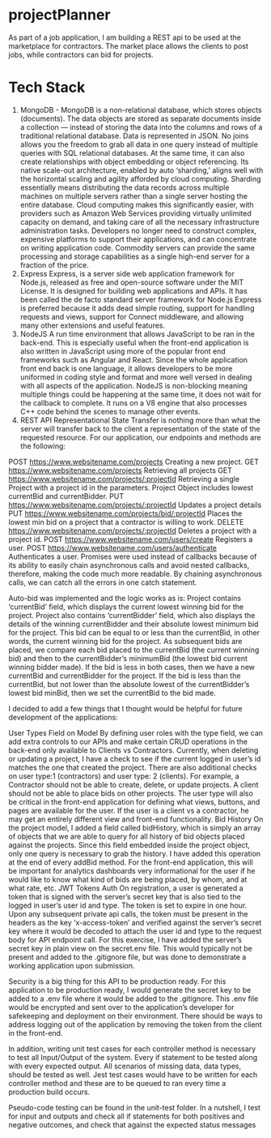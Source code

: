 # projectPlanner
As part of a job application, I am building a REST api to be used at the marketplace for contractors. The market place allows the clients to post jobs, while contractors can bid for projects. 

# Tech Stack
1. MongoDB - 
MongoDB is a non-relational database, which stores objects (documents). The data objects are stored as separate documents inside a collection — instead of storing the data into the columns and rows of a traditional relational database.  Data is represented in JSON. No joins allows you the freedom to grab all data in one query instead of multiple queries with SQL relational databases. At the same time, it can also create relationships with object embedding or object referencing. Its native scale-out architecture, enabled by auto ‘sharding,’ aligns well with the horizontal scaling and agility afforded by cloud computing. Sharding essentially means distributing the data  records across multiple machines on multiple servers rather than a single server hosting the entire database. Cloud computing makes this significantly easier, with providers such as Amazon Web Services providing virtually unlimited capacity on demand, and taking care of all the necessary infrastructure administration tasks. Developers no longer need to construct complex, expensive platforms to support their applications, and can concentrate on writing application code. Commodity servers can provide the same processing and storage capabilities as a single high-end server for a fraction of the price. 
2. Express 
Express, is a server side web application framework for Node.js, released as free and open-source software under the MIT License. It is designed for building web applications and APIs. It has been called the de facto standard server framework for Node.js Express is preferred because it adds dead simple routing, support for handling requests and views, support for Connect middleware, and allowing many other extensions and useful features. 
3. NodeJS 
A run time environment that allows JavaScript to be ran in the back-end.  This is especially useful when the front-end application is also written in JavaScript using more of the popular front end frameworks such as Angular and React.  Since the whole application front end back is one language, it allows developers to be more uniformed in coding style and format and more well versed in dealing with all aspects of the application. NodeJS is non-blocking meaning multiple things could be happening at the same time, it does not wait for the callback to complete. It runs on a V8 engine that also processes C++ code behind the scenes to manage other events.
4. REST API
Representational State Transfer is nothing more than what the server will transfer back to the client a representation of the state of the requested resource.  For our application, our endpoints and methods are the following:

POST https://www.websitename.com/projects
Creating a new project.
GET https://www.websitename.com/projects
Retrieving all projects
GET https://www.websitename.com/projects/:projectId
Retrieving a single Project with a project id in the parameters. Project Object includes lowest currentBid and currentBidder.
PUT https://www.websitename.com/projects/:projectId
Updates a project details
PUT https://www.websitename.com/projects/bid/:projectId
Places the lowest min bid on a project that a contractor is willing to work.
DELETE https://www.websitename.com/projects/:projectId
Deletes a project with a project id.
POST https://www.websitename.com/users/create
Registers a user.
POST https://www.websitename.com/users/authenticate
Authenticates a user.
Promises were used instead of callbacks because of its ability to easily chain asynchronous calls and avoid nested callbacks, therefore, making the code much more readable.  By chaining asynchronous calls, we can catch all the errors in one catch statement.


Auto-bid was implemented and the logic works as is:
Project contains ‘currentBid’ field, which displays the current lowest winning bid for the project.
Project also contains ‘currentBidder’ field, which also displays the details of the winning currentBidder and their absolute lowest minimum bid for the project.  This bid can be equal to or less than the currentBid, in other words, the current winning bid for the project.
As subsequent bids are placed, we compare each bid placed to the currentBid (the current winning bid) and then to the currentBidder’s minimumBid (the lowest bid current winning bidder made).
If the bid is less in both cases, then we have a new currentBid and currentBidder for the project.
If the bid is less than the currentBid, but not lower than the absolute lowest of the currentBidder’s lowest bid minBid, then we set the currentBid to the bid made.

I decided to add a few things that I thought would be helpful for future development of the applications:

User Types Field on Model
By defining user roles with the type field, we can add extra controls to our APIs and make certain CRUD operations in the back-end only available to Clients vs Contractors.  Currently, when deleting or updating a project, I have a check to see if the current logged in user’s id matches the one that created the project.  There are also additional checks on user type:1 (contractors) and user type: 2 (clients). For example, a Contractor should not be able to create, delete, or update projects.  A client should not be able to place bids on other projects.  The user type will also be critical in the front-end application for defining what views, buttons, and pages are available for the user.  If the user is a client vs a contractor, he may get an entirely different view and front-end functionality.
Bid History
On the project model, I added a field called bidHistory, which is simply an array of objects that we are able to query for all history of bid objects placed against the projects.  Since this field embedded inside the project object, only one query is necessary to grab the history. I have added this operation at the end of every addBid method.  For the front-end application, this will be important for analytics dashboards very informational for the user if he would like to know what kind of bids are being placed, by whom, and at what rate, etc.
JWT Tokens Auth
On registration, a user is generated a token that is signed with the server’s secret key that is also tied to the logged in user’s user id and type. The token is set to expire in one hour.  Upon any subsequent private api calls, the token must be present in the headers as the key ‘x-access-token’ and verified against the server’s secret key where it would be decoded to attach the user id and type to the request body for API endpoint call.  For this exercise, I have added the server’s secret key in plain view on the secret.env file.  This would typically not be present and added to the .gitignore file, but was done to demonstrate a working application upon submission.

Security is a big thing for this API to be production ready. For this application to be production ready, I would generate the secret key to be added to a .env file where it would be added to the .gitignore.  This .env file would be encrypted and sent over to the application’s developer for safekeeping and deployment on their environment. There should be ways to address logging out of the application by removing the token from the client in the front-end.
 
In addition, writing unit test cases for each controller method is necessary to test all Input/Output of the system.  Every if statement to be tested along with every expected output. All scenarios of missing data, data types, should be tested as well. Jest test cases would have to be written for each controller method and these are to be queued to ran every time a production build occurs.

Pseudo-code testing can be found in the unit-test folder.  In a nutshell, I test for input and outputs and check all if statements for both positives and negative outcomes, and check that against the expected status messages
